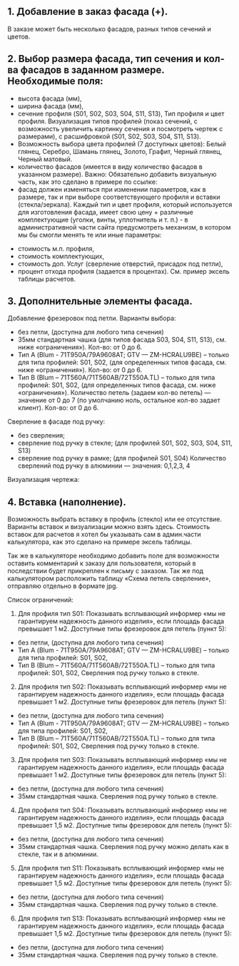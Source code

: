 
## 1. Добавление в заказ фасада (+). 

В заказе может быть несколько фасадов, разных типов сечений и цветов.

## 2. Выбор размера фасада, тип сечения и кол-ва фасадов в заданном размере. Необходимые поля:
- высота фасада (мм),
- ширина фасада (мм),
- сечение профиля (S01, S02, S03, S04, S11, S13),
Тип профиля и цвет профиля.
Визуализация типов профилей (показ сечений, с возможность увеличить картинку сечения и посмотреть чертеж с размерами), с расшифровкой (S01, S02, S03, S04, S11, S13).
- Возможность выбора цвета профилей (7 доступных цветов):
Белый глянец, Серебро, Шамань глянец, Золото, Графит, Черный глянец, Черный матовый.
- количество фасадов (имеется в виду количество фасадов в указанном размере).
Важно: 
Обязательно добавить визуальную часть, как это сделано в примере по ссылке:
- фасад должен изменяться при изменении параметров, как в размере, так и при выборе соответствующего профиля и вставки (стекла/зеркала).
Каждый тип и цвет профиля, который используется для изготовления фасада, имеет свою цену + различные комплектующие (уголки, винты, уплотнитель и т. п.) - в административной части сайта предусмотреть механизм, в котором мы бы смогли менять те или иные параметры:
+ стоимость м.п. профиля,
+ стоимость комплектующих,
+ стоимость доп. Услуг (сверление отверстий, присадок под петли),
+ процент отхода профиля (задается в процентах).
См. пример эксель таблицы расчетов.

## 3. Дополнительные элементы фасада.

Добавление фрезеровок под петли. Варианты выбора:
- без петли, (доступна для любого типа сечения)
- 35мм стандартная чашка (для типов фасада S03, S04, S11, S13), см. ниже «ограничения»).
Кол-во: от 0 до 6.
- Тип А (Blum - 71T950A/79A9608AT; GTV — ZM-HCRALU9BE) – только для типа профилей: S01, S02, (для определенных типов фасада, см. ниже «ограничения»).
Кол-во: от 0 до 6.
- Тип B (Blum – 71T560A/71T560AB/72T550A.TL) – только для типа профилей: S01, S02,  (для определенных типов фасада, см. ниже «ограничения»).
Количество петель (задаем кол-во петель) — значение от 0 до 7 (по умолчанию ноль, остальное кол-во задает клиент).
Кол-во: от 0 до 6.

Сверление в фасаде под ручку:
- без сверления;
- сверление под ручку в стекле; (для профилей S01, S02, S03, S04, S11, S13)
- сверление под ручку в рамке; (для профилей S01, S04)
Количество сверлений под ручку в алюминии — значения: 0,1,2,3, 4

Визуализация чертежа:
 
## 4. Вставка (наполнение).
Возможность выбрать вставку в профиль (стекло) или ее отсутствие.
Варианты вставок и визуализации можно взять здесь.
Стоимость вставок для расчетов я хотел бы указывать сам в админ.части калькулятора, как это сделано на примере эксель таблицы.

Так же в калькуляторе необходимо добавить поле для возможности оставить комментарий к заказу для пользователя, который в последствии будет прикреплен к письму с заказом.
Так же под калькулятором расположить таблицу «Схема петель сверление», отправляю отдельно в формате jpg.
 
Список ограничений:
1. Для профиля тип S01:
Показывать всплывающий информер «мы не гарантируем надежность данного изделия», если площадь фасада превышает 1 м2. 
Доступные типы фрезеровок для петель (пункт 5):
- без петли, (доступна для любого типа сечения)
- Тип А (Blum - 71T950A/79A9608AT; GTV — ZM-HCRALU9BE) – только для типа профилей: S01, S02,
- Тип B (Blum – 71T560A/71T560AB/72T550A.TL) – только для типа профилей: S01, S02,
Сверления под ручку только в стекле.

2. Для профиля тип S02:
Показывать всплывающий информер «мы не гарантируем надежность данного изделия», если площадь фасада превышает 1 м2. 
Доступные типы фрезеровок для петель (пункт 5):
- без петли, (доступна для любого типа сечения)
- Тип А (Blum - 71T950A/79A9608AT; GTV — ZM-HCRALU9BE) – только для типа профилей: S01, S02,
- Тип B (Blum – 71T560A/71T560AB/72T550A.TL) – только для типа профилей: S01, S02,
Сверления под ручку только в стекле.

3. Для профиля тип S03:
Показывать всплывающий информер «мы не гарантируем надежность данного изделия», если площадь фасада превышает 1 м2. 
Доступные типы фрезеровок для петель (пункт 5):
- без петли, (доступна для любого типа сечения)
- 35мм стандартная чашка.
Сверления под ручку только в стекле.

4. Для профиля тип S04:
Показывать всплывающий информер «мы не гарантируем надежность данного изделия», если площадь фасада превышает 1,5 м2. 
Доступные типы фрезеровок для петель (пункт 5):
- без петли, (доступна для любого типа сечения)
- 35мм стандартная чашка.
Сверления под ручку можно делать как в стекле, так и в алюминии.

5. Для профиля тип S11:
Показывать всплывающий информер «мы не гарантируем надежность данного изделия», если площадь фасада превышает 1,5 м2. 
Доступные типы фрезеровок для петель (пункт 5):
- без петли, (доступна для любого типа сечения)
- 35мм стандартная чашка.
Сверления под ручку только в стекле.

6. Для профиля тип S13:
Показывать всплывающий информер «мы не гарантируем надежность данного изделия», если площадь фасада превышает 1,5 м2. 
Доступные типы фрезеровок для петель (пункт 5):
- без петли, (доступна для любого типа сечения)
- 35мм стандартная чашка.
Сверления под ручку только в стекле.
